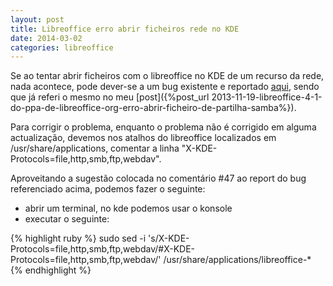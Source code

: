 ```yaml
---
layout: post
title: Libreoffice erro abrir ficheiros rede no KDE
date: 2014-03-02
categories: libreoffice
---
```

Se ao tentar abrir ficheiros com o libreoffice no KDE de um recurso da rede, nada acontece, pode dever-se a um bug existente e reportado [aqui](https://www.libreoffice.org/bugzilla/show_bug.cgi?id=67527), sendo que já referi o mesmo no meu [post]({%post_url 2013-11-19-libreoffice-4-1-do-ppa-de-libreoffice-org-erro-abrir-ficheiro-de-partilha-samba%}).

Para corrigir o problema, enquanto o problema não é corrigido em alguma actualização, devemos nos atalhos do libreoffice localizados em /usr/share/applications, comentar a linha "X-KDE-Protocols=file,http,smb,ftp,webdav".

Aproveitando a sugestão colocada no comentário #47 ao report do bug referenciado acima, podemos fazer o seguinte:

- abrir um terminal, no kde podemos usar o konsole
- executar o seguinte:

{% highlight ruby %}
sudo sed -i 's/X-KDE-Protocols=file,http,smb,ftp,webdav/#X-KDE-Protocols=file,http,smb,ftp,webdav/' /usr/share/applications/libreoffice-*
{% endhighlight %}


